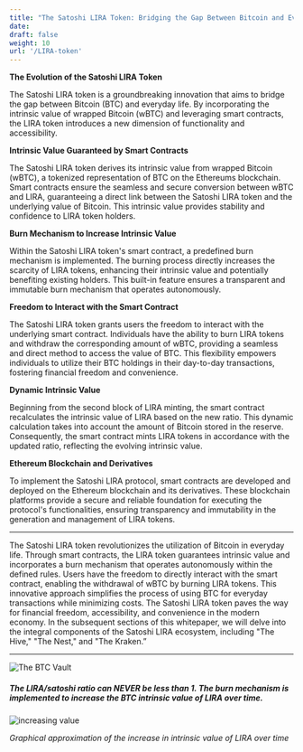 ```yaml
---
title: "The Satoshi LIRA Token: Bridging the Gap Between Bitcoin and Everyday Life"
date:
draft: false
weight: 10
url: '/LIRA-token'
---
```


**The Evolution of the Satoshi LIRA Token**

The Satoshi LIRA token is a groundbreaking innovation that aims to
bridge the gap between Bitcoin (BTC) and everyday life. By
incorporating the intrinsic value of wrapped Bitcoin (wBTC) and
leveraging smart contracts, the LIRA token introduces a new dimension
of functionality and accessibility.

**Intrinsic Value Guaranteed by Smart Contracts**

The Satoshi LIRA token derives its intrinsic value from wrapped
Bitcoin (wBTC), a tokenized representation of BTC on the Ethereums
blockchain. Smart contracts ensure the seamless and secure conversion
between wBTC and LIRA, guaranteeing a direct link between the Satoshi
LIRA token and the underlying value of Bitcoin. This intrinsic value
provides stability and confidence to LIRA token holders.

**Burn Mechanism to Increase Intrinsic Value**

Within the Satoshi LIRA token's smart contract, a predefined burn
mechanism is implemented. The burning process directly increases the
scarcity of LIRA tokens, enhancing their intrinsic value and
potentially benefiting existing holders. This built-in feature ensures
a transparent and immutable burn mechanism that operates autonomously.

**Freedom to Interact with the Smart Contract**

The Satoshi LIRA token grants users the freedom to interact with the
underlying smart contract. Individuals have the ability to burn LIRA
tokens and withdraw the corresponding amount of wBTC, providing a
seamless and direct method to access the value of BTC. This
flexibility empowers individuals to utilize their BTC holdings in
their day-to-day transactions, fostering financial freedom and
convenience.

**Dynamic Intrinsic Value**

Beginning from the second block of LIRA
minting, the smart contract recalculates the intrinsic value of LIRA
based on the new ratio. This dynamic calculation takes into account
the amount of Bitcoin stored in the reserve. Consequently, the smart
contract mints LIRA tokens in accordance with the updated ratio,
reflecting the evolving intrinsic value.

**Ethereum Blockchain and Derivatives**

To implement the Satoshi LIRA
protocol, smart contracts are developed and deployed on the Ethereum
blockchain and its derivatives. These blockchain platforms provide a
secure and reliable foundation for executing the protocol's
functionalities, ensuring transparency and immutability in the
generation and management of LIRA tokens.

---

The Satoshi LIRA token revolutionizes the utilization of Bitcoin in
everyday life. Through smart contracts, the LIRA token guarantees
intrinsic value and incorporates a burn mechanism that operates
autonomously within the defined rules. Users have the freedom to
directly interact with the smart contract, enabling the withdrawal of
wBTC by burning LIRA tokens. This innovative approach simplifies the
process of using BTC for everyday transactions while minimizing costs.
The Satoshi LIRA token paves the way for financial freedom,
accessibility, and convenience in the modern economy. In the
subsequent sections of this whitepaper, we will delve into the
integral components of the Satoshi LIRA ecosystem, including "The
Hive," "The Nest," and "The Kraken.”

---



![The BTC Vault](/images/thebtcvaultfinale.png)




<h5>The LIRA/satoshi ratio can NEVER be less than 1. The burn mechanism is implemented to increase the BTC intrinsic value of LIRA over time.</h5>


![increasing value](/images/reth_rate.15a0870a.png)

*Graphical approximation of the increase in intrinsic value of LIRA over time*